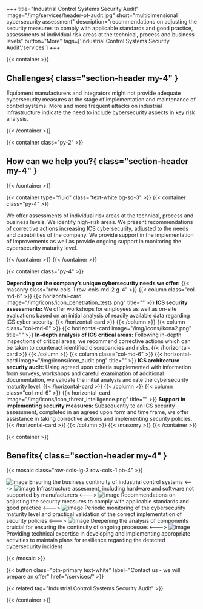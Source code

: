 +++
title="Industrial Control Systems Security Audit"
image="/img/services/header-ot-audit.jpg"
short="multidimensional cybersecurity assessment"
description="recommendations on adjusting the security measures to comply with applicable standards and good practice, assessments of individual risk areas at the technical, process and business levels"
button="More"
tags=['Industrial Control Systems Security Audit','services']
+++

{{< container >}}
## Challenges{ class="section-header my-4" }

Equipment manufacturers and integrators might not provide adequate cybersecurity measures at the stage of implementation and maintenance of control systems. More and more frequent attacks on industrial infrastructure indicate the need to include cybersecurity aspects in key risk analysis.

{{< /container >}}

{{< container class="py-2" >}}

## How can we help you?{ class="section-header my-4" }

{{< /container >}}

{{< container type="fluid" class="text-white bg-sq-3" >}}
{{< container class="py-4" >}}

We offer assessments of individual risk areas at the technical, process and business levels. We identify high-risk areas. We present recommendations of corrective actions increasing ICS cybersecurity, adjusted to the needs and capabilities of the company. We provide support in the implementation of improvements as well as provide ongoing support in monitoring the cybersecurity maturity level.

{{< /container >}}
{{< /container >}}


{{< container class="py-4" >}}

__Depending on the company’s unique cybersecurity needs we offer:__
{{< masonry class="row-cols-1 row-cols-md-2 g-4" >}}
{{< column class="col-md-6" >}}
{{< horizontal-card image="/img/icons/icon_penetration_tests.png" title="" >}}
__ICS security assessments:__ We offer workshops for employees as well as on-site evaluations based on an initial analysis of readily available data regarding ICS cyber security.
{{< /horizontal-card >}}
{{< /column >}}
{{< column class="col-md-6" >}}
{{< horizontal-card image="/img/icons/ikona2.png" title="" >}}
__In-depth analysis of ICS critical areas:__ Following in-depth inspections of critical areas, we recommend corrective actions which can be taken to counteract identified discrepancies and risks.
{{< /horizontal-card >}}
{{< /column >}}
{{< column class="col-md-6" >}}
{{< horizontal-card image="/img/icons/icon_audit.png" title="" >}}
__ICS architecture security audit:__ Using agreed upon criteria supplemented with information from surveys, workshops and careful examination of additional documentation, we validate the initial analysis and rate the cybersecurity maturity level.
{{< /horizontal-card >}}
{{< /column >}}
{{< column class="col-md-6" >}}
{{< horizontal-card image="/img/icons/icon_threat_intelligence.png" title="" >}}
__Support in implementing security measures:__ Subsequently to an ICS security assessment, completed in an agreed upon form and time frame, we offer assistance in taking corrective actions and implementing security policies.
{{< /horizontal-card >}}
{{< /column >}}
{{< /masonry >}}
{{< /container >}}


{{< container >}}

## Benefits{ class="section-header my-4" }


{{< mosaic class="row-cols-lg-3 row-cols-1 pb-4" >}}

![image](/img/icons/ik_bezpieczenstwo_OT.png)
Ensuring the business continuity of industrial control systems
<--->
![image](/img/icons/icon_network.png)
Infrastructure assesment, including hardware and software not supported by manufacturers
<--->
![image](/img/icons/icon_lock_2.png)
Recommendations on adjusting the security measures to comply with applicable standards and good practice
<--->
![image](/img/icons/ik_rekomendacja.png)
Periodic monitoring of the cybersecurity maturity level and practical validation of the correct implementation of security policies
<--->
![image](/img/icons/Procesory.png)
Deepening the analysis of components cruicial for ensuring the continuity of ongoing processes
<--->
![image](/img/icons/Seqred_wzrost1.png)
Providing technical expertise in developing and implementing appropriate activities to maintain plans for resilience regarding the detected cybersecurity incident

{{< /mosaic >}}

{{< button class="btn-primary text-white" label="Contact us - we will prepare an offer" href="/services/" >}}

{{< related tag="Industrial Control Systems Security Audit" >}}


{{< /container >}}